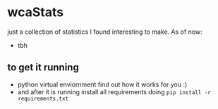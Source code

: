 # wcaStats

just a collection of statistics I found interesting to make. As of now:
- tbh

## to get it running

- python virtual enviornment find out how it works for you :)
- and after it is running install all requirements doing ``pip install -r requirements.txt``

